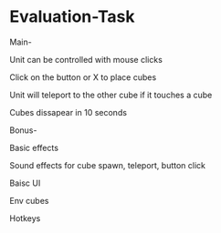 # Evaluation-Task

Main-

Unit can be controlled with mouse clicks

Click on the button or X to place cubes

Unit will teleport to the other cube if it touches a cube

Cubes dissapear in 10 seconds



Bonus-

Basic effects

Sound effects for cube spawn, teleport, button click

Baisc UI

Env cubes

Hotkeys
